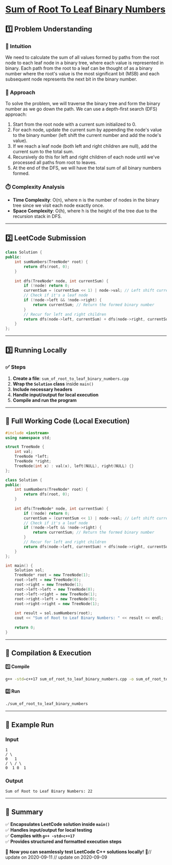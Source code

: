 # **[Sum of Root To Leaf Binary Numbers](https://leetcode.com/problems/sum-of-root-to-leaf-binary-numbers/description/)**  

## **1️⃣ Problem Understanding**  
### **📌 Intuition**  
We need to calculate the sum of all values formed by paths from the root node to each leaf node in a binary tree, where each value is represented in binary. Each path from the root to a leaf can be thought of as a binary number where the root's value is the most significant bit (MSB) and each subsequent node represents the next bit in the binary number.  

### **🚀 Approach**  
To solve the problem, we will traverse the binary tree and form the binary number as we go down the path. We can use a depth-first search (DFS) approach:

1. Start from the root node with a current sum initialized to 0.
2. For each node, update the current sum by appending the node's value to the binary number (left shift the current number and add the node's value).
3. If we reach a leaf node (both left and right children are null), add the current sum to the total sum.
4. Recursively do this for left and right children of each node until we've processed all paths from root to leaves.
5. At the end of the DFS, we will have the total sum of all binary numbers formed.

### **⏱️ Complexity Analysis**  
- **Time Complexity**: O(n), where n is the number of nodes in the binary tree since we visit each node exactly once.  
- **Space Complexity**: O(h), where h is the height of the tree due to the recursion stack in DFS.

---  

## **2️⃣ LeetCode Submission**  
```cpp
class Solution {
public:
    int sumNumbers(TreeNode* root) {
        return dfs(root, 0);
    }
    
    int dfs(TreeNode* node, int currentSum) {
        if (!node) return 0;
        currentSum = (currentSum << 1) | node->val; // Left shift currentSum and add current node's value
        // Check if it's a leaf node
        if (!node->left && !node->right) {
            return currentSum; // Return the formed binary number
        }
        // Recur for left and right children
        return dfs(node->left, currentSum) + dfs(node->right, currentSum);
    }
};
```  

---  

## **3️⃣ Running Locally**  
### **✅ Steps**  
1. **Create a file**: `sum_of_root_to_leaf_binary_numbers.cpp`  
2. **Wrap the `Solution` class** inside `main()`  
3. **Include necessary headers**  
4. **Handle input/output for local execution**  
5. **Compile and run the program**  

---  

## **📝 Full Working Code (Local Execution)**  
```cpp
#include <iostream>
using namespace std;

struct TreeNode {
    int val;
    TreeNode *left;
    TreeNode *right;
    TreeNode(int x) : val(x), left(NULL), right(NULL) {}
};

class Solution {
public:
    int sumNumbers(TreeNode* root) {
        return dfs(root, 0);
    }
    
    int dfs(TreeNode* node, int currentSum) {
        if (!node) return 0;
        currentSum = (currentSum << 1) | node->val; // Left shift currentSum and add current node's value
        // Check if it's a leaf node
        if (!node->left && !node->right) {
            return currentSum; // Return the formed binary number
        }
        // Recur for left and right children
        return dfs(node->left, currentSum) + dfs(node->right, currentSum);
    }
};

int main() {
    Solution sol;
    TreeNode* root = new TreeNode(1);
    root->left = new TreeNode(0);
    root->right = new TreeNode(1);
    root->left->left = new TreeNode(0);
    root->left->right = new TreeNode(1);
    root->right->left = new TreeNode(0);
    root->right->right = new TreeNode(1);
    
    int result = sol.sumNumbers(root);
    cout << "Sum of Root to Leaf Binary Numbers: " << result << endl;
    
    return 0;
}
```  

---  

## **🔧 Compilation & Execution**  
#### **1️⃣ Compile**  
```bash
g++ -std=c++17 sum_of_root_to_leaf_binary_numbers.cpp -o sum_of_root_to_leaf_binary_numbers
```  

#### **2️⃣ Run**  
```bash
./sum_of_root_to_leaf_binary_numbers
```  

---  

## **🎯 Example Run**  
### **Input**  
```
1
/ \
0   1
/ \ / \
0  1 0  1
```  
### **Output**  
```
Sum of Root to Leaf Binary Numbers: 22
```  

---  

## **📌 Summary**  
✅ **Encapsulates LeetCode solution inside `main()`**  
✅ **Handles input/output for local testing**  
✅ **Compiles with `g++ -std=c++17`**  
✅ **Provides structured and formatted execution steps**  

🚀 **Now you can seamlessly test LeetCode C++ solutions locally!** 🚀// update on 2020-09-11
// update on 2020-09-09
